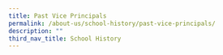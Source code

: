 ```yaml
---
title: Past Vice Principals
permalink: /about-us/school-history/past-vice-principals/
description: ""
third_nav_title: School History
---
```



